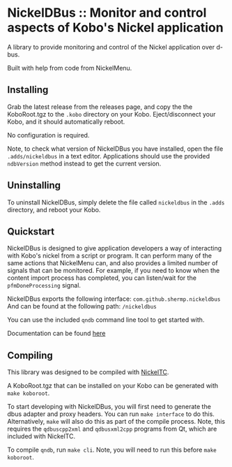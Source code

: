 # NickelDBus :: Monitor and control aspects of Kobo's Nickel application

A library to provide monitoring and control of the Nickel application over d-bus.

Built with help from code from NickelMenu.

## Installing

Grab the latest release from the releases page, and copy the the KoboRoot.tgz to the `.kobo` directory on your Kobo. Eject/disconnect your Kobo, and it should automatically reboot.

No configuration is required.

Note, to check what version of NickelDBus you have installed, open the file `.adds/nickeldbus` in a text editor. Applications should use the provided `ndbVersion` method instead to get the current version.

## Uninstalling

To uninstall NickelDBus, simply delete the file called `nickeldbus` in the `.adds` directory, and reboot your Kobo.

## Quickstart

NickelDBus is designed to give application developers a way of interacting with Kobo's nickel from a script or program. It can perform many of the same actions that NickelMenu can, and also provides a limited number of signals that can be monitored. For example, if you need to know when the content import process has completed, you can listen/wait for the `pfmDoneProcessing` signal.

NickelDBus exports the following interface:
```com.github.shermp.nickeldbus```
And can be found at the following path:
```/nickeldbus```

You can use the included `qndb` command line tool to get started with.

Documentation can be found [here](https://shermp.github.io/NickelDBus/)

## Compiling

This library was designed to be compiled with [NickelTC](https://github.com/pgaskin/NickelTC).

A KoboRoot.tgz that can be installed on your Kobo can be generated with `make koboroot`.

To start developing with NickelDBus, you will first need to generate the dbus adapter and proxy headers. You can run `make interface` to do this. Alternatively, `make` will also do this as part of the compile process. Note, this requires the `qdbuscpp2xml` and `qdbusxml2cpp` programs from Qt, which are included with NickelTC.

To compile `qndb`, run `make cli`. Note, you will need to run this before `make koboroot`.
